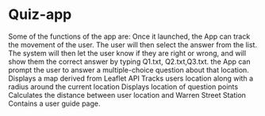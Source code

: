 # Quiz-app

Some of the functions of the app are:
Once it launched, the App can track the movement of the user.
The user will then select the answer from the list. 
The system will then let the user know if they are right or wrong, and will show them the correct answer by typing Q1.txt, Q2.txt,Q3.txt. 
the App can prompt the user to answer a multiple-choice question about that location.
Displays a map derived from Leaflet API
Tracks users location along with a radius around the current location
Displays location of question points
Calculates the distance between user location and Warren Street Station
Contains a user guide page.

